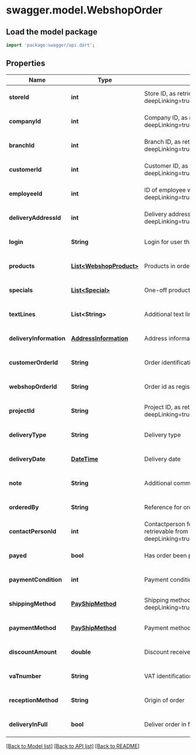 # swagger.model.WebshopOrder

## Load the model package
```dart
import 'package:swagger/api.dart';
```

## Properties
Name | Type | Description | Notes
------------ | ------------- | ------------- | -------------
**storeId** | **int** | Store ID, as retrievable from &lt;a href&#x3D;\&quot;?deepLinking&#x3D;true#/Webshop/Store\&quot;&gt;/api/Webshop/Store&lt;/a&gt; | [optional] [default to null]
**companyId** | **int** | Company ID, as retrievable from &lt;a href&#x3D;\&quot;?deepLinking&#x3D;true#/Company/Get\&quot;&gt;/api/Company&lt;/a&gt; | [optional] [default to null]
**branchId** | **int** | Branch ID, as retrievable from &lt;a href&#x3D;\&quot;?deepLinking&#x3D;true#/Branch/Get\&quot;&gt;/api/Branch&lt;/a&gt; | [optional] [default to null]
**customerId** | **int** | Customer ID, as retrievable from &lt;a href&#x3D;\&quot;?deepLinking&#x3D;true#/Customer/Get\&quot;&gt;/api/Customer&lt;/a&gt; | [optional] [default to null]
**employeeId** | **int** | ID of employee who placed order, as retrievable from &lt;a href&#x3D;\&quot;?deepLinking&#x3D;true#/Employee/GetCustomerEmployeeById\&quot;&gt;/api/Employee&lt;/a&gt; | [optional] [default to null]
**deliveryAddressId** | **int** | Delivery address ID, as retrievable from &lt;a href&#x3D;\&quot;?deepLinking&#x3D;true#/Shipping/Get\&quot;&gt;/api/Shipping&lt;/a&gt; | [optional] [default to null]
**login** | **String** | Login for user that placed the order | [optional] [default to null]
**products** | [**List&lt;WebshopProduct&gt;**](WebshopProduct.md) | Products in order | [optional] [default to []]
**specials** | [**List&lt;Special&gt;**](Special.md) | One-off products / items in order | [optional] [default to []]
**textLines** | **List&lt;String&gt;** | Additional text lines in order | [optional] [default to []]
**deliveryInformation** | [**AddressInformation**](AddressInformation.md) | Address information for delivery address | [optional] [default to null]
**customerOrderId** | **String** | Order identification as entered by customer | [optional] [default to null]
**webshopOrderId** | **String** | Order id as registered in webshop | [optional] [default to null]
**projectId** | **String** | Project ID, as retrievable from &lt;a href&#x3D;\&quot;?deepLinking&#x3D;true#/Project/Get\&quot;&gt;/api/Project&lt;/a&gt; | [optional] [default to null]
**deliveryType** | **String** | Delivery type | [optional] [default to null]
**deliveryDate** | [**DateTime**](DateTime.md) | Delivery date | [optional] [default to null]
**note** | **String** | Additional comment | [optional] [default to null]
**orderedBy** | **String** | Reference for order, i.e. referred by | [optional] [default to null]
**contactPersonId** | **int** | Contactperson for order. Will be used by ERP to send ERP order confirmation. ID retrievable from &lt;a href&#x3D;\&quot;?deepLinking&#x3D;true#/Employee/GetCustomerEmployeeById\&quot;&gt;/api/Employee&lt;/a&gt; | [optional] [default to null]
**payed** | **bool** | Has order been paid | [optional] [default to null]
**paymentCondition** | **int** | Payment condition | [optional] [default to null]
**shippingMethod** | [**PayShipMethod**](PayShipMethod.md) | Shipping method, as retrievable from &lt;a href&#x3D;\&quot;?deepLinking&#x3D;true#/Shipping/Methods/Get\&quot;&gt;/api/Shipping&lt;/a&gt; | [optional] [default to null]
**paymentMethod** | [**PayShipMethod**](PayShipMethod.md) | Payment method | [optional] [default to null]
**discountAmount** | **double** | Discount received (amount) | [optional] [default to null]
**vaTnumber** | **String** | VAT identification | [optional] [default to null]
**receptionMethod** | **String** | Origin of order | [optional] [default to null]
**deliveryInFull** | **bool** | Deliver order in full | [optional] [default to null]

[[Back to Model list]](../README.md#documentation-for-models) [[Back to API list]](../README.md#documentation-for-api-endpoints) [[Back to README]](../README.md)


